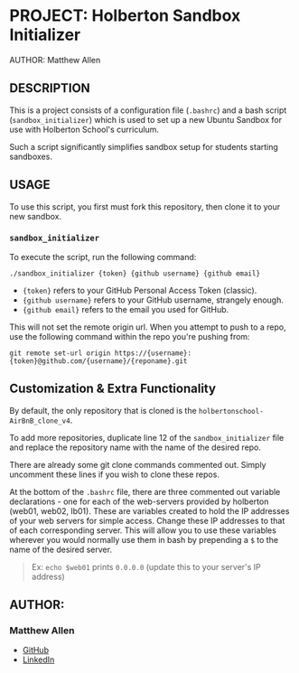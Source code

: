 # PROJECT: Holberton Sandbox Initializer

AUTHOR: Matthew Allen

## DESCRIPTION

This is a project consists of a configuration file (`.bashrc`) and a bash script (`sandbox_initializer`) which is used to set up a new Ubuntu Sandbox for use with Holberton School's curriculum.

Such a script significantly simplifies sandbox setup for students starting sandboxes.

## USAGE

To use this script, you first must fork this repository, then clone it to your new sandbox.

### `sandbox_initializer`
To execute the script, run the following command:

```
./sandbox_initializer {token} {github username} {github email}
```

* `{token}` refers to your GitHub Personal Access Token (classic).
* `{github username}` refers to your GitHub username, strangely enough.
* `{github email}` refers to the email you used for GitHub.

This will not set the remote origin url.  When you attempt to push to a repo, use the following command within the repo you're pushing from:

```
git remote set-url origin https://{username}:{token}@github.com/{username}/{reponame}.git
```


## Customization & Extra Functionality

By default, the only repository that is cloned is the `holbertonschool-AirBnB_clone_v4`.

To add more repositories, duplicate line 12 of the `sandbox_initializer` file and replace the repository name with the name of the desired repo.

There are already some git clone commands commented out.  Simply uncomment these lines if you wish to clone these repos.

At the bottom of the `.bashrc` file, there are three commented out variable declarations - one for each of the web-servers provided by holberton (web01, web02, lb01).  These are variables created to hold the IP addresses of your web servers for simple access.  Change these IP addresses to that of each corresponding server.  This will allow you to use these variables wherever you would normally use them in bash by prepending a `$` to the name of the desired server.

>Ex: `echo $web01` prints `0.0.0.0` (update this to your server's IP address)

## AUTHOR:

### Matthew Allen 

* [GitHub](https://github.com/mdallen5393)
* [LinkedIn](https://www.linkedin.com/in/itsmatthewallen/)
